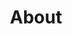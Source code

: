 ---
title: "About"
type: "homepage"
intro: >-
  **Hei! Moi!** My name is **Fajar**, a **cyber security, IT consulting, and software development specialist** whose journey spans from **Indonesia**&nbsp;🇮🇩, **Finland**&nbsp;🇫🇮, and **Norway**&nbsp;🇳🇴. With a **Bachelor’s in Computer Science from UGM** and **Master’s degrees from Aalto University** and **NTNU**, I have delivered **award-winning software**, **resolved critical vulnerabilities**, and **designed secure protocols** as well as **helped others master complex topics**. I combine **technical depth**, **structured problem-solving**, and **international experience** to **create secure**, **practical systems** organizations can **trust**.

modal_text_top: >-
  **Hei! Moi!** My name is **Fajar** Malik. My journey has taken me from **Indonesia**&nbsp;🇮🇩 to **Finland**&nbsp;🇫🇮 and **Norway**&nbsp;🇳🇴. It began with my **Bachelor's in Computer Science from UGM**, where I also worked to deliver **14 software solutions in a year &mdash; all on time, within budget, and with 100% client acceptance**. Alongside this, I also developed **Android and web applications**, including an **award-winning project at the national level**. My focus has always been on creating solutions that **solve real client problems**, not just ticking technical boxes.
  <br><br>
  During my studies in **Finland** and **Norway**, I built on this foundation through **hands-on** roles in **cyber security and cloud computing**. It started with **guiding students through hands-on cyber security challenges**, not only helped them to succeed but also **strengthened my mastery of the topics**. I went on to develop **backend** components for an **automated testing** system, resolving a **critical security vulnerability** in the process. For my **master's thesis**, I addressed a privacy concern by designing a **privacy-preserving (pseudonymous) cloud authentication protocol**, implemented as a full-stack **prototype** and **verified formally**.
  <br><br>
  I bring this wide range of skills with structured, detail-oriented approach to help organizations build secure, practical systems they can rely on. 

# modal_spotlight_text: >-
    
# modal_spotlight_icon: "heart"

modal_text_bottom: >-
  When I am not working on tech, you’ll probably find me:<br>
  🏸 At the court playing badminton<br>
  ⚽ Watching football<br>
  ⛷️ Skiing down the hill<br>
  🔫 At home playing Counter Strike<br>
  🖥️ Building a PC

quickfacts:
  - title: "Education"
    icon: "graduation-cap"
    value: "**Erasmus Mundus Joint Master's in Security & Cloud Computing (SECCLO)**, Aalto University&nbsp;🇫🇮 and Norwegian University of Science & Technology&nbsp;🇳🇴<br>**Bachelor in Computer Science**, Universitas Gadjah Mada&nbsp;🇮🇩"
  - title: "Awards"
    icon: "trophy"
    value: "**Erasmus Mundus scholarship awardee**<br>from the European Union&nbsp;🇪🇺 (2022-2024) with **~3.5%** acceptance rate"
  - title: "Languages"
    icon: "language"
    value: "🇬🇧&nbsp;**English** (full professional)<br>🇫🇮&nbsp;**Finnish** (elementary)<br>🇮🇩&nbsp;**Indonesian** (native)"
---